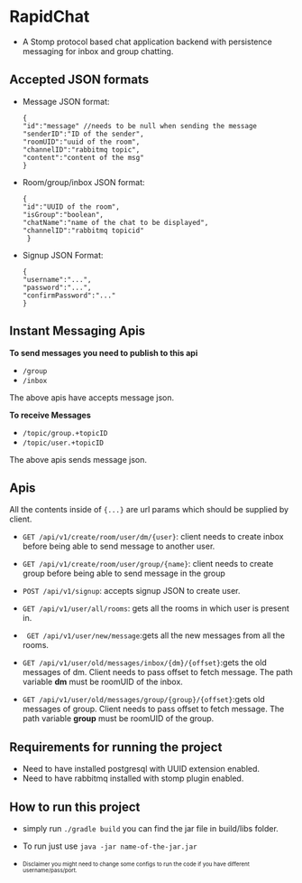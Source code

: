 # RapidChat

- A Stomp protocol based chat application backend with persistence messaging for inbox and group chatting.

## Accepted JSON formats

- Message JSON format:
    ```
  {
  "id":"message" //needs to be null when sending the message
  "senderID":"ID of the sender",
  "roomUID":"uuid of the room", 
  "channelID":"rabbitmq topic",
  "content":"content of the msg"
  }
  ```

- Room/group/inbox JSON format:

  ```
  {
  "id":"UUID of the room",
  "isGroup":"boolean",
  "chatName":"name of the chat to be displayed",
  "channelID":"rabbitmq topicid"
   }
  ```
- Signup JSON Format:

  ```
  {
  "username":"...",
  "password":"...",
  "confirmPassword":"..."
  } 
  ```

## Instant Messaging Apis
<b>To send messages you need to publish to this api</b>
- ```/group```
- ```/inbox```

The above apis have accepts message json.

<b>To receive Messages </b>

- `/topic/group.+topicID`
- `/topic/user.+topicID`

The above apis sends message json.

## Apis

All the contents inside of ```{...}``` are url params which should be supplied by client.

- ```GET /api/v1/create/room/user/dm/{user}```: client needs to create inbox before being able to send message to
  another user.


- ```GET /api/v1/create/room/user/group/{name}```: client needs to create group before being able to send message in the
  group


- ```POST /api/v1/signup```: accepts signup JSON to create user.


- ```GET /api/v1/user/all/rooms```: gets all the rooms in which user is present in.


- ``` GET /api/v1/user/new/message```:gets all the new messages from all the rooms.


- ```GET /api/v1/user/old/messages/inbox/{dm}/{offset}```:gets the old messages of dm. Client needs to pass offset to fetch
  message. The path variable <B>dm</B> must be roomUID of the inbox.


- ```GET /api/v1/user/old/messages/group/{group}/{offset}```:gets old messages of group. Client needs to pass offset to fetch
  message. The path variable <B>group</B> must be roomUID of the group.


## Requirements for running the project

- Need to have installed postgresql with UUID extension enabled.
- Need to have rabbitmq installed with stomp plugin enabled.

## How to run this project
- simply run `./gradle build` you can find the jar file in build/libs folder.
- To run just use `java -jar name-of-the-jar.jar`

- <sub><sup> Disclaimer you might need to change some configs to run the code if you have different username/pass/port.<sup><sub>